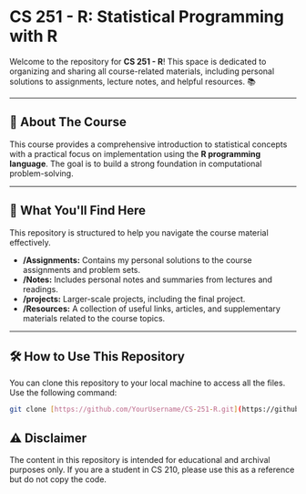 # CS 251 - R: Statistical Programming with R

Welcome to the repository for **CS 251 - R**! This space is dedicated to organizing and sharing all course-related materials, including personal solutions to assignments, lecture notes, and helpful resources. 📚



---

## 🧐 About The Course

This course provides a comprehensive introduction to statistical concepts with a practical focus on implementation using the **R programming language**. The goal is to build a strong foundation in computational problem-solving.

---

## 🎯 What You'll Find Here

This repository is structured to help you navigate the course material effectively.

* **/Assignments:** Contains my personal solutions to the course assignments and problem sets.
* **/Notes:** Includes personal notes and summaries from lectures and readings.
* **/projects:** Larger-scale projects, including the final project.
* **/Resources:** A collection of useful links, articles, and supplementary materials related to the course topics.

---

## 🛠️ How to Use This Repository

You can clone this repository to your local machine to access all the files. Use the following command:

```bash
git clone [https://github.com/YourUsername/CS-251-R.git](https://github.com/YourUsername/CS-251-R.git)
```

## ⚠️ Disclaimer
The content in this repository is intended for educational and archival purposes only. If you are a student in CS 210, please use this as a reference but do not copy the code. 
